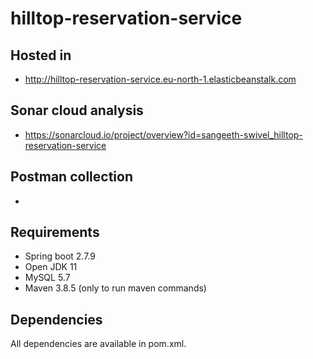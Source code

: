 # hilltop-reservation-service

## Hosted in

* http://hilltop-reservation-service.eu-north-1.elasticbeanstalk.com

## Sonar cloud analysis

* https://sonarcloud.io/project/overview?id=sangeeth-swivel_hilltop-reservation-service

## Postman collection

* 
## Requirements

* Spring boot 2.7.9
* Open JDK 11
* MySQL 5.7
* Maven 3.8.5 (only to run maven commands)

## Dependencies

All dependencies are available in pom.xml.
